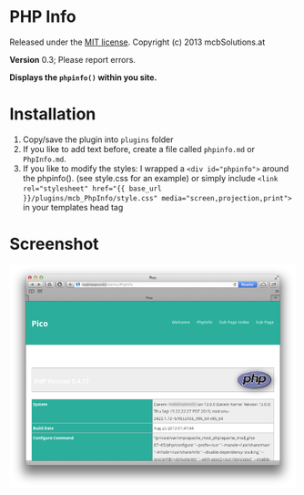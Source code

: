 PHP Info
=============================================================================

Released under the [MIT license](http://opensource.org/licenses/MIT). Copyright (c) 2013 mcbSolutions.at

**Version** 0.3; Please report errors.

**Displays the `phpinfo()` within you site.**


Installation
=============================================================================
1. Copy/save the plugin into `plugins` folder
2. If you like to add text before, create a file called `phpinfo.md` or `PhpInfo.md`.
3. If you like to modify the styles: I wrapped a `<div id="phpinfo">` around the phpinfo(). 
   (see style.css for an example) or simply include 
   `<link rel="stylesheet" href="{{ base_url }}/plugins/mcb_PhpInfo/style.css" media="screen,projection,print">` 
   in your templates head tag
    
Screenshot
=============================================================================
![Screenshot of PHP Info](./Screenshot.png)